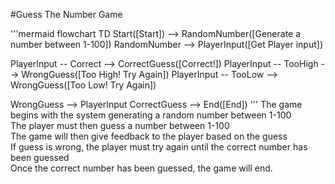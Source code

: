 #Guess The Number Game

'''mermaid
flowchart TD
  Start([Start]) --> RandomNumber([Generate a number between 1-100])
  RandomNumber --> PlayerInput([Get Player input])
  
  PlayerInput -- Correct --> CorrectGuess([Correct!])
  PlayerInput -- TooHigh --> WrongGuess([Too High! Try Again])
  PlayerInput -- TooLow --> WrongGuess([Too Low! Try Again])

  WrongGuess --> PlayerInput
  CorrectGuess --> End([End])
'''
The game begins with the system generating a random number between 1-100  
The player must then guess a number between 1-100  
The game will then give feedback to the player based on the guess  
If guess is wrong, the player must try again until the correct number has been guessed  
Once the correct number has been guessed, the game will end.
